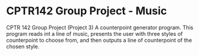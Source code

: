 # CPTR142 Group Project - Music

CPTR 142 Group Project (Project 3)
A counterpoint generator program. This program reads int a line of
music, presents the user with three styles of counterpoint to choose from, and then outputs a line of counterpoint of the chosen style.